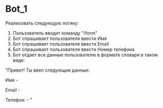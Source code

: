 # Bot_1


Реализовать следующую  логику:
1. Пользователь вводит команду "/form"
2. Бот спрашивает пользователя ввести Имя
3. Бот спрашивает пользователя ввести Email
4. Бот спрашивает пользователя ввести Номер телефона
5. Бот отдает все данные пользователю в формате словаря в таком виде:



"Привет! Ты ввел следующие данные:

Имя - <name>

Email - <email>

Телефон: - <phone>"
